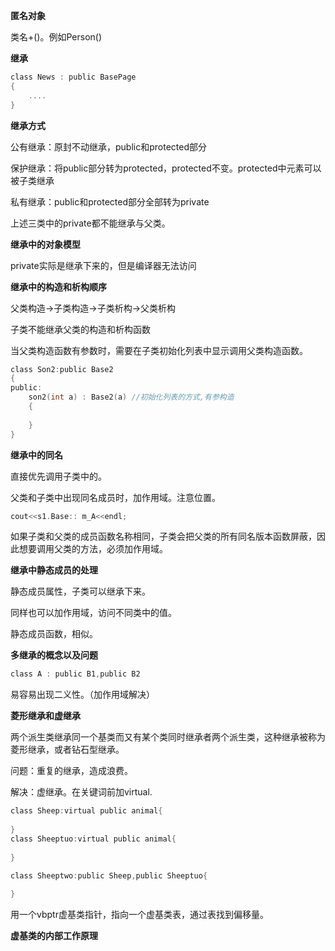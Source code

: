 **匿名对象**

类名+()。例如Person()

**继承**

```c
class News : public BasePage
{
    ....
}
```

**继承方式**

公有继承：原封不动继承，public和protected部分

保护继承：将public部分转为protected，protected不变。protected中元素可以被子类继承

私有继承：public和protected部分全部转为private

上述三类中的private都不能继承与父类。

**继承中的对象模型**

private实际是继承下来的，但是编译器无法访问

**继承中的构造和析构顺序**

父类构造->子类构造->子类析构->父类析构

子类不能继承父类的构造和析构函数

当父类构造函数有参数时，需要在子类初始化列表中显示调用父类构造函数。

```c
class Son2:public Base2
{
public:
    son2(int a) : Base2(a) //初始化列表的方式,有参构造
    {
	
    }
}
```

**继承中的同名**

直接优先调用子类中的。

父类和子类中出现同名成员时，加作用域。注意位置。

```c
cout<<s1.Base:: m_A<<endl;
```

如果子类和父类的成员函数名称相同，子类会把父类的所有同名版本函数屏蔽，因此想要调用父类的方法，必须加作用域。

**继承中静态成员的处理**

静态成员属性，子类可以继承下来。

同样也可以加作用域，访问不同类中的值。

静态成员函数，相似。

**多继承的概念以及问题**

```c
class A : public B1,public B2
```

易容易出现二义性。（加作用域解决）

**菱形继承和虚继承**

两个派生类继承同一个基类而又有某个类同时继承者两个派生类，这种继承被称为菱形继承，或者钻石型继承。

问题：重复的继承，造成浪费。

解决：虚继承。在关键词前加virtual.

```c
class Sheep:virtual public animal{
    
}
class Sheeptuo:virtual public animal{
    
}

class Sheeptwo:public Sheep,public Sheeptuo{
    
}
```

用一个vbptr虚基类指针，指向一个虚基类表，通过表找到偏移量。

**虚基类的内部工作原理**

